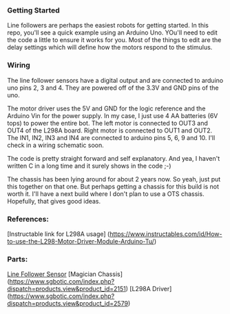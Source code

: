 ### Getting Started

Line followers are perhaps the easiest robots for getting started. In this repo, you'll see a quick example using an Arduino Uno. YOu'll need to edit the code a little to ensure it works for you. Most of the things to edit are the delay settings which will define how the motors respond to the stimulus.

### Wiring

The line follower sensors have a digital output and are connected to arduino uno pins 2, 3 and 4. They are powered off of the 3.3V and GND pins of the uno.

The motor driver uses the 5V and GND for the logic reference and the Arduino Vin for the power supply. In my case, I just use 4 AA batteries (6V tops) to power the entire bot. The left motor is connected to OUT3 and OUT4 of the L298A board. Right motor is connected to OUT1 and OUT2. The IN1, IN2, IN3 and IN4 are connected to arduino pins 5, 6, 9 and 10. I'll check in a wiring schematic soon.

The code is pretty straight forward and self explanatory. And yea, I haven't written C in a long time and it surely shows in the code ;-)

The chassis has been lying around for about 2 years now. So yeah, just put this together on that one. But perhaps getting a chassis for this build is not worth it. I'll have a next build where I don't plan to use a OTS chassis. Hopefully, that gives good ideas.

### References:

[Instructable link for L298A usage] (https://www.instructables.com/id/How-to-use-the-L298-Motor-Driver-Module-Arduino-Tu/)

### Parts:


[Line Follower Sensor](https://www.sgbotic.com/index.php?dispatch=products.view&product_id=2780)
[Magician Chassis] (https://www.sgbotic.com/index.php?dispatch=products.view&product_id=2151)
[L298A Driver] (https://www.sgbotic.com/index.php?dispatch=products.view&product_id=2579)
